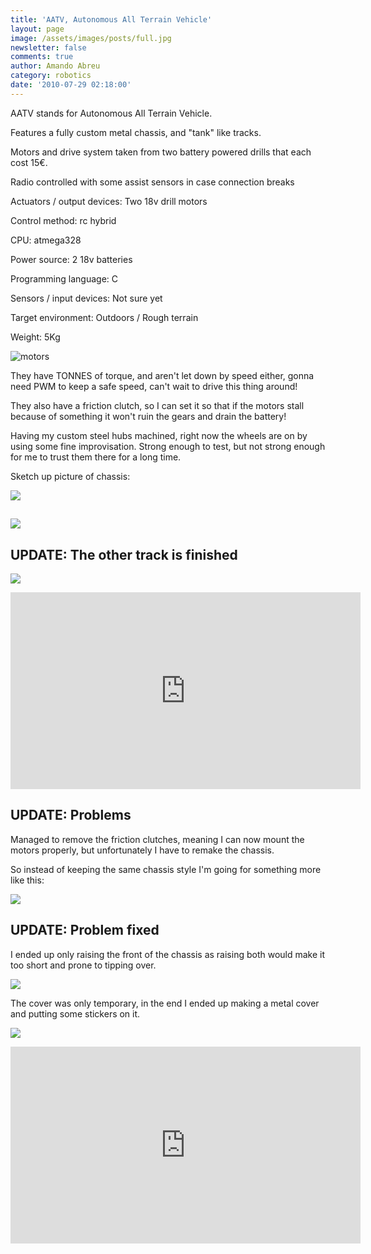 ```yaml
---
title: 'AATV, Autonomous All Terrain Vehicle'
layout: page
image: /assets/images/posts/full.jpg
newsletter: false
comments: true
author: Amando Abreu
category: robotics
date: '2010-07-29 02:18:00'
---
```

AATV stands for Autonomous All Terrain Vehicle.

Features a fully custom metal chassis, and "tank" like tracks.

Motors and drive system taken from two battery powered drills that each cost 15€.

Radio controlled with some assist sensors in case connection breaks

Actuators / output devices: Two 18v drill motors

Control method: rc hybrid

CPU: atmega328

Power source: 2 18v batteries

Programming language: C

Sensors / input devices: Not sure yet

Target environment: Outdoors / Rough terrain

Weight: 5Kg

![motors](/assets/images/posts/2utkzo8.jpg "motors")

They have TONNES of torque, and aren't let down by speed either, gonna need PWM to keep a safe speed, can't wait to drive this thing around!

They also have a friction clutch, so I can set it so that if the motors stall because of something it won't ruin the gears and drain the battery! 

Having my custom steel hubs machined, right now the wheels are on by using some fine improvisation. Strong enough to test, but not strong enough for me to trust them there for a long time. 

Sketch up picture of chassis:

![](/assets/images/posts/2sbrj9e.jpg)

## 

![](/assets/images/posts/2vijt36.jpg)

## UPDATE: The other track is finished

![](/assets/images/posts/axi89d.jpg)

<iframe width="560" height="315" src="https://www.youtube.com/embed/CYRbkZ2H5Ac" frameborder="0" allow="accelerometer; autoplay; encrypted-media; gyroscope; picture-in-picture" allowfullscreen></iframe>

## UPDATE: Problems

Managed to remove the friction clutches, meaning I can now mount the motors properly, but unfortunately I have to remake the chassis.

So instead of keeping the same chassis style I'm going for something more like this:

![](/assets/images/posts/335bg2w.jpg)

## UPDATE: Problem fixed

I ended up only raising the front of the chassis as raising both would make it too short and prone to tipping over.

![](/assets/images/posts/p5pb6776597.jpg)

The cover was only temporary, in the end I ended up making a metal cover and putting some stickers on it.

![](/assets/images/posts/full.jpg)

<iframe width="560" height="315" src="https://www.youtube.com/embed/YwMULwEgF34" frameborder="0" allow="accelerometer; autoplay; encrypted-media; gyroscope; picture-in-picture" allowfullscreen></iframe>
